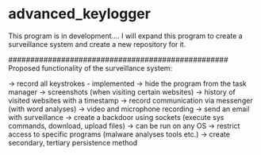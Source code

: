 # advanced_keylogger

This program is in development....
I will expand this program to create a surveillance system and create a new repository for it.

##################################################
Proposed functionality of the surveillance system:

-> record all keystrokes - implemented
-> hide the program from the task manager
-> screenshots (when visiting certain websites)
-> history of visited websites with a timestamp 
-> record communication via messenger (with word analyses)
-> video and microphone recording 
-> send an email with surveillance
-> create a backdoor using sockets (execute sys commands, download, upload files)
-> can be run on any OS
-> restrict access to specific programs (malware analyses tools etc.)
-> create secondary, tertiary persistence method

